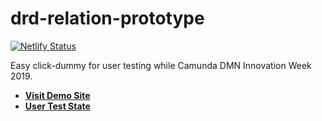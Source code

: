# drd-relation-prototype

[![Netlify Status](https://api.netlify.com/api/v1/badges/987f17b6-6f3e-4610-9f91-a7a63f995d5c/deploy-status)](https://app.netlify.com/sites/drd-relations/deploys)

Easy click-dummy for user testing while Camunda DMN Innovation Week 2019.

* [**Visit Demo Site**](https://drd-relations.netlify.com/)
* [**User Test State**](https://drd-prototype-user-test.netlify.com/)
